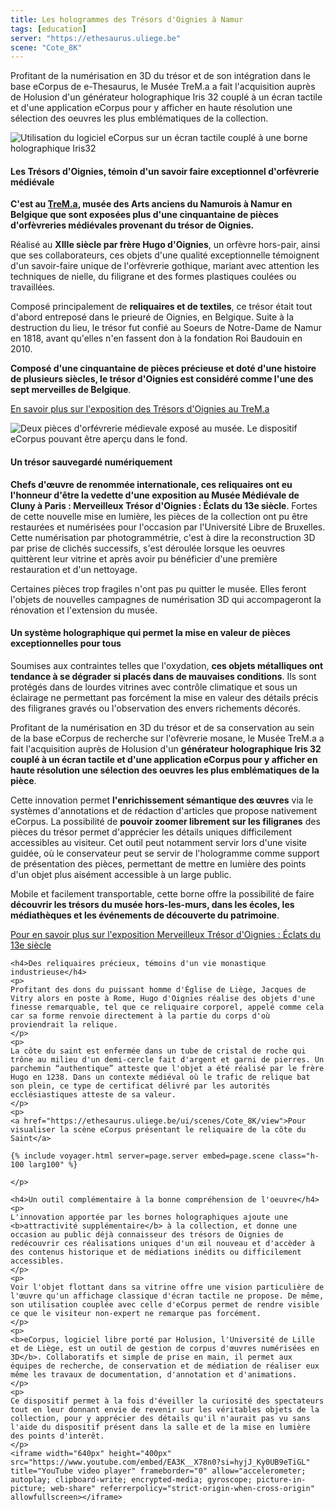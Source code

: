 ```yaml
---
title: Les hologrammes des Trésors d'Oignies à Namur
tags: [education]
server: "https://ethesaurus.uliege.be"
scene: "Cote_8K"
---
```


<p>Profitant de la numérisation en 3D du trésor et de son intégration dans le base eCorpus de e-Thesaurus, le Musée TreM.a a fait l'acquisition auprès de Holusion d'un générateur holographique Iris 32 couplé à un écran tactile et d'une application eCorpus pour y afficher en haute résolution une sélection des oeuvres les plus emblématiques de la collection.</p>


<img style="object-position: 70% 0;" src="/assets/img/post/namur_utilisation.png" class="fluid"
    alt="Utilisation du logiciel eCorpus sur un écran tactile couplé à une borne holographique Iris32">



<section class="section">
    <div class="section">
        <h4>Les Trésors d'Oignies, témoin d'un savoir faire exceptionnel d'orfèvrerie médiévale </h4>
        <p>
            <b>C'est au <a href="https://www.museedesartsanciens.be/">TreM.a</a>, musée des Arts anciens du Namurois à Namur en Belgique que sont exposées plus d'une cinquantaine de pièces d'orfèvreries médiévales provenant du trésor de Oignies.</b>
        </p><p>Réalisé au <b>XIIIe siècle par frère Hugo d'Oignies</b>, un orfèvre hors-pair, ainsi que ses collaborateurs, ces objets d'une qualité exceptionnelle témoignent d'un savoir-faire unique de l'orfèvrerie gothique, mariant avec attention les techniques de nielle, du filigrane et des formes plastiques coulées ou travaillées.
        </p>
        <p>
            Composé principalement de <b>reliquaires et de textiles</b>, ce trésor était tout d'abord entreposé dans le prieuré de Oignies, en Belgique. Suite à la destruction du lieu, le trésor fut confié au Soeurs de Notre-Dame de Namur en 1818, avant qu'elles n'en fassent don à la fondation Roi Baudouin en 2010.
        </p>
        <p>
            <b>Composé d'une cinquantaine de pièces précieuse et doté d'une histoire de plusieurs siècles, le trésor d'Oignies est considéré comme l'une des sept merveilles de Belgique</b>.
        </p>
        <p>
            <a href="https://oignies.collectionkbf.be/fr">En savoir plus sur l'exposition des Trésors d'Oignies au TreM.a</a>
        </p>
    </div>
</section>

<img style="object-position: 70% 0;" src="/assets/img/post/namur_oeuvres.jpg" class="fluid"
    alt="Deux pièces d'orfévrerie médievale exposé au musée. Le dispositif eCorpus pouvant être aperçu dans le fond.">

<section class="section">
    <p>
    <h4>Un trésor sauvegardé numériquement</h4>
        <b>Chefs d'œuvre de renommée internationale, ces reliquaires ont eu l'honneur d'être la vedette d'une exposition au Musée Médiévale de Cluny à Paris :  Merveilleux Trésor d'Oignies : Éclats du 13e siècle</b>. Fortes de cette nouvelle mise en lumière, les pièces de la collection ont pu être restaurées et numérisées pour l'occasion par l'Université Libre de Bruxelles. Cette numérisation par photogrammétrie, c'est à dire la reconstruction 3D par prise de clichés successifs, s'est déroulée lorsque les oeuvres quittèrent leur vitrine et après avoir pu bénéficier d'une première restauration et d'un nettoyage.
    </p>
    <p>
        Certaines pièces trop fragiles n'ont pas pu quitter le musée. Elles feront l'objets de nouvelles campagnes de numérisation 3D qui accompageront la rénovation et l'extension du musée.
    </p>
    <h4>Un système holographique qui permet la mise en valeur de pièces exceptionnelles pour tous</h4>
      <p>
        Soumises aux contraintes telles que l'oxydation, <b>ces objets métalliques ont tendance à se dégrader si placés dans de mauvaises conditions</b>. Ils sont protégés dans de lourdes vitrines avec contrôle climatique et sous un éclairage ne permettant pas forcément la mise en valeur des détails précis des filigranes gravés ou l'observation des envers richements décorés.
    </p>
    <p>
    Profitant de la numérisation en 3D du trésor et de sa conservation au sein de la base eCorpus de recherche sur l'ofèvrerie mosane, le Musée TreM.a a fait l'acquisition auprès de Holusion d'un <b>générateur holographique Iris 32 couplé à un écran tactile et d'une application eCorpus pour y afficher en haute résolution une sélection des oeuvres les plus emblématiques de la pièce</b>.
    </p>
    <p>
    Cette innovation permet <b>l'enrichissement sémantique des œuvres</b> via le systèmes d'annotations et de rédaction d'articles que propose nativement eCorpus. La possibilité de <b>pouvoir zoomer librement sur les filigranes</b> des pièces du trésor permet d'apprécier les détails uniques difficilement accessibles au visiteur. Cet outil peut notamment servir lors d'une visite guidée, où le conservateur peut se servir de l'hologramme comme support de présentation des pièces, permettant de mettre en lumière des points d'un objet plus aisément accessible à un large public.
    </p>
    <p>
    Mobile et facilement transportable, cette borne offre la possibilité de faire <b>découvrir les trésors du musée hors-les-murs, dans les écoles, les médiathèques et les événements de découverte du patrimoine</b>.
    </p>
    <a href="https://www.musee-moyenage.fr/activites/expositions/expositions-passees/exposition-merveilleux-tresor-d-oignies.html#:~:text=Du%2019%20mars%20au%2020%20octobre%202024&text=Parmi%20la%20cinquantaine%20d'objets,des%20reliquaires)%20et%20quelques%20textiles">Pour en savoir plus sur l'exposition Merveilleux Trésor d'Oignies : Éclats du 13e siècle</a>

    <h4>Des reliquaires précieux, témoins d'un vie monastique industrieuse</h4>
    <p>
    Profitant des dons du puissant homme d'Église de Liège, Jacques de Vitry alors en poste à Rome, Hugo d'Oignies réalise des objets d'une finesse remarquable, tel que ce reliquaire corporel, appelé comme cela car sa forme renvoie directement à la partie du corps d'où proviendrait la relique. 
    </p>
    <p>
    La côte du saint est enfermée dans un tube de cristal de roche qui trône au milieu d'un demi-cercle fait d'argent et garni de pierres. Un parchemin “authentique” atteste que l'objet a été réalisé par le frère Hugo en 1238. Dans un contexte médiéval où le trafic de relique bat son plein, ce type de certificat délivré par les autorités ecclésiastiques atteste de sa valeur.
    </p>
    <p>
    <a href="https://ethesaurus.uliege.be/ui/scenes/Cote_8K/view">Pour visualiser la scène eCorpus présentant le reliquaire de la côte du Saint</a>
    
    {% include voyager.html server=page.server embed=page.scene class="h-100 larg100" %}

    </p>

    <h4>Un outil complémentaire à la bonne compréhension de l'oeuvre</h4>
    <p>
    L'innovation apportée par les bornes holographiques ajoute une <b>attractivité supplémentaire</b> à la collection, et donne une occasion au public déjà connaisseur des trésors de Oignies de redécouvrir ces réalisations uniques d'un œil nouveau et d'accèder à des contenus historique et de médiations inédits ou difficilement accessibles.
    </p>
    <p>
    Voir l'objet flottant dans sa vitrine offre une vision particulière de l'œuvre qu'un affichage classique d'écran tactile ne propose. De même, son utilisation couplée avec celle d'eCorpus permet de rendre visible ce que le visiteur non-expert ne remarque pas forcément. 
    </p>
    <p>
    <b>eCorpus, logiciel libre porté par Holusion, l'Université de Lille et de Liège, est un outil de gestion de corpus d'œuvres numérisées en 3D</b>. Collaboratifs et simple de prise en main, il permet aux équipes de recherche, de conservation et de médiation de réaliser eux même les travaux de documentation, d'annotation et d'animations.
    </p>
    <p>
    Ce dispositif permet à la fois d'éveiller la curiosité des spectateurs tout en leur donnant envie de revenir sur les véritables objets de la collection, pour y apprécier des détails qu'il n'aurait pas vu sans l'aide du dispositif présent dans la salle et de la mise en lumière des points d'interêt.
    </p>   
    <iframe width="640px" height="400px" src="https://www.youtube.com/embed/EA3K__X78n0?si=hyjJ_Ky0UB9eTiGL" title="YouTube video player" frameborder="0" allow="accelerometer; autoplay; clipboard-write; encrypted-media; gyroscope; picture-in-picture; web-share" referrerpolicy="strict-origin-when-cross-origin" allowfullscreen></iframe>
</section>